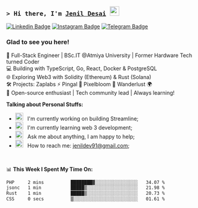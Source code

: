 ### <samp>&gt; Hi there, I'm <a href="https://github.com/Jenil-Desai" target="_blank">Jenil Desai</a> <img src="https://media.giphy.com/media/hvRJCLFzcasrR4ia7z/giphy.gif" width="25"> </samp>

[![Linkedin Badge](https://img.shields.io/badge/-LinkedIn-0e76a8?style=flat-square&logo=Linkedin&logoColor=white)](https://linkedin.com/in/desaijenil)
[![Instagram Badge](https://img.shields.io/badge/-Instagram-e4405f?style=flat-square&logo=Instagram&logoColor=white)](https://instagram.com/jenxl_09/)
[![Telegram Badge](https://img.shields.io/badge/-Telegram-0088cc?style=flat-square&logo=Telegram&logoColor=white)](https://t.me/jenxl_09)

### Glad to see you here!

🚀 Full-Stack Engineer | BSc.IT @Atmiya University | Former Hardware Tech turned Coder  
💻 Building with TypeScript, Go, React, Docker & PostgreSQL  
🌐 Exploring Web3 with Solidity (Ethereum) & Rust (Solana)  
🛠️ Projects: Zaplabs ⚡ Pingal 🔗 Pixelbloom 🎨 Wanderlust 🌍  
🤝 Open-source enthusiast | Tech community lead | Always learning!

**Talking about Personal Stuffs:**

- <img src="https://github.com/Gapur/Gapur/blob/main/assets/developer.gif?raw=true" width="21" />&nbsp;&nbsp; I'm currently working on building Streamline;
- <img src="https://github.com/Gapur/Gapur/blob/main/assets/lightning.gif?raw=true" width="21" />&nbsp;&nbsp; I'm currently learning web 3 development;
- <img src="https://github.com/Gapur/Gapur/blob/main/assets/message.gif?raw=true" width="21" />&nbsp;&nbsp; Ask me about anything, I am happy to help;
- <img src="https://github.com/Gapur/Gapur/blob/main/assets/letterbox.gif?raw=true" width="21" />&nbsp;&nbsp; How to reach me: jenildev91@gmail.com;

</br>

📊 **This Week I Spent My Time On:**

<!--START_SECTION:waka-->

```txt
PHP     2 mins          ████████▓░░░░░░░░░░░░░░░░   34.07 %
jsonc   1 min           █████▒░░░░░░░░░░░░░░░░░░░   21.98 %
Rust    1 min           █████▒░░░░░░░░░░░░░░░░░░░   20.73 %
CSS     0 secs          ▒░░░░░░░░░░░░░░░░░░░░░░░░   01.61 %
```

<!--END_SECTION:waka-->
